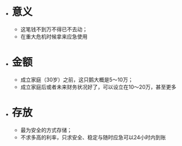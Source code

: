 - # 意义
	- 这笔钱不到万不得已不去动；
	- 在重大危机时候拿来应急使用
- # 金额
	- 成立家庭（30岁）之前，这只鹅大概是5～10万；
	- 成立家庭后或者未来财务状况好了，可以设立在10～20万，甚至更多
- # 存放
	- 最为安全的方式存储；
	- 不求多高的利率，只求安全、稳定与随时应急可以24小时内到账
